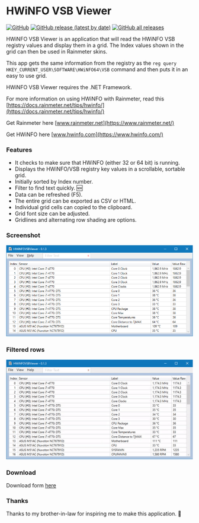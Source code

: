 # HWiNFO VSB Viewer

[![GitHub](https://img.shields.io/github/license/Timthreetwelve/HWiNFO-VSB-Viewer?style=plastic)](https://github.com/Timthreetwelve/HWiNFO-VSB-Viewer/blob/main/LICENSE)
[![GitHub release (latest by date)](https://img.shields.io/github/v/release/Timthreetwelve/HWiNFO-VSB-Viewer?style=plastic)](https://github.com/Timthreetwelve/HWiNFO-VSB-Viewer/releases/latest) 
[![GitHub all releases](https://img.shields.io/github/downloads/Timthreetwelve/HWiNFO-VSB-Viewer/total?style=plastic)](https://github.com/Timthreetwelve/HWiNFO-VSB-Viewer/releases)  

HWiNFO VSB Viewer is an application that will read the HWiNFO VSB registry values and display them in a grid. The Index values shown in the grid can then be used in Rainmeter skins.

This app gets the same information from the registry as the `reg query HKEY_CURRENT_USER\SOFTWARE\HWiNFO64\VSB` command and then puts it in an easy to use grid. 

HWiNFO VSB Viewer requires the .NET Framework.

For more information on using HWiNFO with Rainmeter, read this [https://docs.rainmeter.net/tips/hwinfo/](https://docs.rainmeter.net/tips/hwinfo/)

Get Rainmeter here [www.rainmeter.net](https://www.rainmeter.net/) 

Get HWiNFO here [www.hwinfo.com](https://www.hwinfo.com/)

### Features
*	It checks to make sure that HWiNFO (either 32 or 64 bit) is running.
*	Displays the HWiNFO/VSB registry key values in a scrollable, sortable grid.
* Initially sorted by Index number.
* Filter to find text quickly. 🆕
*	Data can be refreshed (F5).
*	The entire grid can be exported as CSV or HTML.
*	Individual grid cells can copied to the clipboard.
*	Grid font size can be adjusted.
*	Gridlines and alternating row shading are options.

### Screenshot
![Screenshot](/Images/HWiNFOVSBViewer.png?raw=true)

### Filtered rows
![Screenshot](/Images/HWiNFO-Filtering.gif)

### Download
Download form [here](https://github.com/Timthreetwelve/HWiNFO-VSB-Viewer/releases) 

### Thanks
Thanks to my brother-in-law for inspiring me to make this application. 👋
